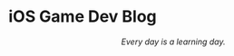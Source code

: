 <div id="header" align="center">
  <h1>
    iOS Game Dev Blog
  </h1>
</div>

<div id="" align="right">
  <i>
    Every day is a learning day.
  </i>
</div>
